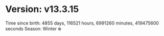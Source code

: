 # Version: v13.3.15
Time since birth: 4855 days, 116521 hours, 6991260 minutes, 419475600 seconds
Season: Winter ❄️
